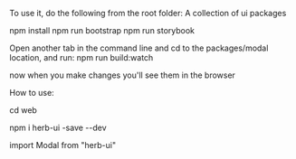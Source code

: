 To use it, do the following from the root folder:
A collection of ui packages 



npm install
npm run bootstrap
npm run storybook



 Open another tab in the command line and cd to the packages/modal location, and run: npm run build:watch


 now when you make changes you'll see them in the browser

 How to use:

 cd web

 npm i herb-ui -save --dev

 import Modal from "herb-ui"
 